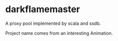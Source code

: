 # darkflamemaster

A proxy pool implemented by scala and ssdb.

Project name comes from an interesting Animation.
